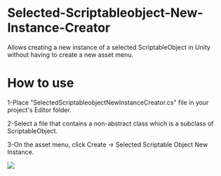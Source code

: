# Selected-Scriptableobject-New-Instance-Creator
Allows creating a new instance of a selected ScriptableObject in Unity without having to create a new asset menu.

# How to use
1-Place "SelectedScriptableobjectNewInstanceCreator.cs" file in your project's Editor folder.

2-Select a file that contains a non-abstract class which is a subclass of ScriptableObject.

3-On the asset menu, click Create -> Selected Scriptable Object New Instance.

![](HowToUse.gif)
